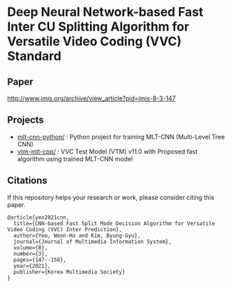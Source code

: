 # Deep Neural Network-based Fast Inter CU Splitting Algorithm for Versatile Video Coding (VVC) Standard
## Paper
http://www.jmis.org/archive/view_article?pid=jmis-8-3-147
## Projects
- [mlt-cnn-python/](https://github.com/smu-ivpl/FastInterCU-VVC/tree/main/mlt-cnn-python) : Python project for training MLT-CNN (Multi-Level Tree CNN)
- [vtm-mlt-cpp/](https://github.com/smu-ivpl/FastInterCU-VVC/tree/main/vtm-mlt-cpp) : VVC Test Model (VTM) v11.0 with Proposed fast algorithm using trained MLT-CNN model
## Citations
If this repository helps your research or work, please consider citing this paper.
```
@article{yeo2021cnn,
  title={CNN-based Fast Split Mode Decision Algorithm for Versatile Video Coding (VVC) Inter Prediction},
  author={Yeo, Woon-Ha and Kim, Byung-Gyu},
  journal={Journal of Multimedia Information System},
  volume={8},
  number={3},
  pages={147--158},
  year={2021},
  publisher={Korea Multimedia Society}
}
```
